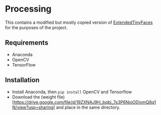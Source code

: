 # Processing

This contains a modified but mostly copied version of [ExtendedTinyFaces](https://github.com/alexattia/ExtendedTinyFaces) for the purposes of the project.

## Requirements

- Anaconda
- OpenCV
- TensorFlow

## Installation

- Install Anaconda, then `pip install` OpenCV and Tensorflow
- Download the (weight file)[https://drive.google.com/file/d/19ZXNAJ9H_bqbj_7s3P6NioODivmQ8q1N/view?usp=sharing] and place in the same directory.